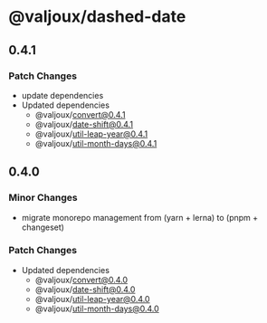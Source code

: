 # @valjoux/dashed-date

## 0.4.1

### Patch Changes

- update dependencies
- Updated dependencies
  - @valjoux/convert@0.4.1
  - @valjoux/date-shift@0.4.1
  - @valjoux/util-leap-year@0.4.1
  - @valjoux/util-month-days@0.4.1

## 0.4.0

### Minor Changes

- migrate monorepo management from (yarn + lerna) to (pnpm + changeset)

### Patch Changes

- Updated dependencies
  - @valjoux/convert@0.4.0
  - @valjoux/date-shift@0.4.0
  - @valjoux/util-leap-year@0.4.0
  - @valjoux/util-month-days@0.4.0
